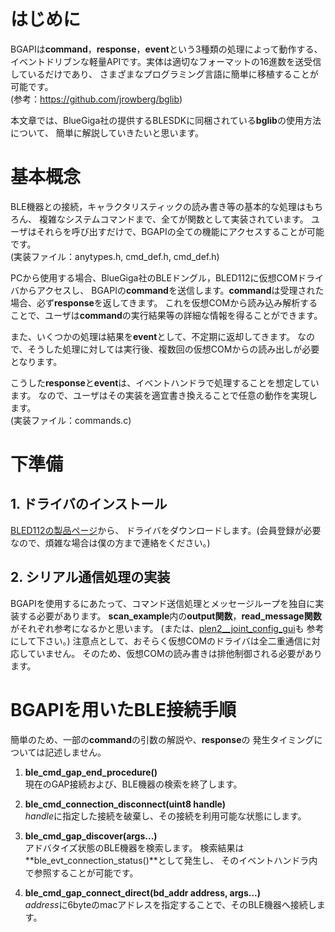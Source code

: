 ﻿はじめに
================================================================================

BGAPIは**command**，**response**，**event**という3種類の処理によって動作する、
イベントドリブンな軽量APIです。実体は適切なフォーマットの16進数を送受信しているだけであり、
さまざまなプログラミング言語に簡単に移植することが可能です。  
(参考：https://github.com/jrowberg/bglib)

本文章では、BlueGiga社の提供するBLESDKに同梱されている**bglib**の使用方法について、
簡単に解説していきたいと思います。


基本概念
================================================================================

BLE機器との接続，キャラクタリスティックの読み書き等の基本的な処理はもちろん、
複雑なシステムコマンドまで、全てが関数として実装されています。
ユーザはそれらを呼び出すだけで、BGAPIの全ての機能にアクセスすることが可能です。  
(実装ファイル：anytypes.h, cmd_def.h, cmd_def.h)

PCから使用する場合、BlueGiga社のBLEドングル，BLED112に仮想COMドライバからアクセスし、
BGAPIの**command**を送信します。**command**は受理された場合、必ず**response**を返してきます。
これを仮想COMから読み込み解析することで、ユーザは**command**の実行結果等の詳細な情報を得ることができます。

また、いくつかの処理は結果を**event**として、不定期に返却してきます。
なので、そうした処理に対しては実行後、複数回の仮想COMからの読み出しが必要となります。

こうした**response**と**event**は、イベントハンドラで処理することを想定しています。
なので、ユーザはその実装を適宜書き換えることで任意の動作を実現します。  
(実装ファイル：commands.c)


下準備
================================================================================
## 1. ドライバのインストール
[BLED112の製品ページ](https://www.bluegiga.com/en-US/products/bled112-bluetooth-smart-dongle/)から、
ドライバをダウンロードします。(会員登録が必要なので、煩雑な場合は僕の方まで連絡をください。)

## 2. シリアル通信処理の実装
BGAPIを使用するにあたって、コマンド送信処理とメッセージループを独自に実装する必要があります。
**scan_example**内の**output関数**，**read_message関数**がそれぞれ参考になるかと思います。
(または、[plen2__joint_config_gui](https://github.com/Guvalif/plen2__joint_config_gui)も
参考にして下さい。)
注意点として、おそらく仮想COMのドライバは全二重通信に対応していません。
そのため、仮想COMの読み書きは排他制御される必要があります。


BGAPIを用いたBLE接続手順
================================================================================
簡単のため、一部の**command**の引数の解説や、**response**の
発生タイミングについては記述しません。

1. **ble_cmd_gap_end_procedure()**  
   現在のGAP接続および、BLE機器の検索を終了します。

2. **ble_cmd_connection_disconnect(uint8 handle)**  
   *handle*に指定した接続を破棄し、その接続を利用可能な状態にします。

3. **ble_cmd_gap_discover(args...)**  
   アドバタイズ状態のBLE機器を検索します。
   検索結果は**ble_evt_connection_status()**として発生し、
   そのイベントハンドラ内で参照することが可能です。

4. **ble_cmd_gap_connect_direct(bd_addr address, args...)**  
   *address*に6byteのmacアドレスを指定することで、そのBLE機器へ接続します。